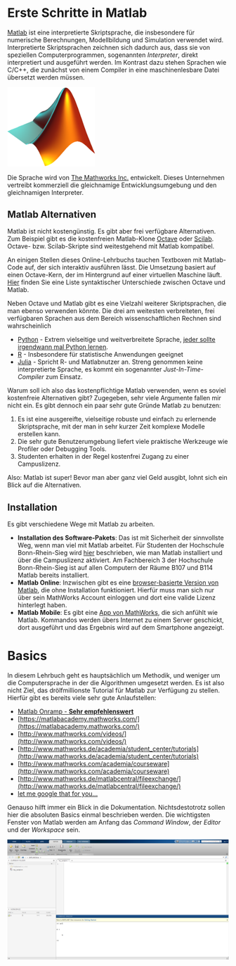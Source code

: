 # Erste Schritte in Matlab

[Matlab](https://de.wikipedia.org/wiki/Matlab) ist eine interpretierte Skriptsprache, die insbesondere für numerische Berechnungen, Modellbildung und Simulation verwendet wird. Interpretierte Skriptsprachen zeichnen sich dadurch aus, dass sie von speziellen Computerprogrammen, sogenannten *Interpreter*, direkt interpretiert und ausgeführt werden. Im Kontrast dazu stehen Sprachen wie C/C++, die zunächst von einem Compiler in eine maschinenlesbare Datei übersetzt werden müssen.

<img src="../images/Matlab_Logo.png" alt="Matlab Logo" style="width: 200px;"/>

Die Sprache wird von [The Mathworks Inc.](https://de.wikipedia.org/wiki/The_MathWorks) entwickelt. Dieses Unternehmen vertreibt kommerziell die gleichnamige Entwicklungsumgebung und den gleichnamigen Interpreter.

## Matlab Alternativen

Matlab ist nicht kostengünstig. Es gibt aber frei verfügbare Alternativen. Zum Beispiel gibt es die kostenfreien Matlab-Klone [Octave](http://www.octave.org) oder [Scilab](http://www.scilab.org). Octave- bzw. Scilab-Skripte sind weitestgehend mit Matlab kompatibel. 

An einigen Stellen dieses Online-Lehrbuchs tauchen Textboxen mit Matlab-Code auf, der sich interaktiv ausführen lässt. Die Umsetzung basiert auf einen Octave-Kern, der im Hintergrund auf einer virtuellen Maschine läuft. [Hier](https://en.wikibooks.org/wiki/MATLAB_Programming/Differences_between_Octave_and_MATLAB) finden Sie eine Liste syntaktischer Unterschiede zwischen Octave und Matlab.

Neben Octave und Matlab gibt es eine Vielzahl weiterer Skriptsprachen, die man ebenso verwenden könnte. Die drei am weitesten verbreiteten, frei verfügbaren Sprachen aus dem Bereich wissenschaftlichen Rechnen sind wahrscheinlich 
 * [Python](https://www.python.org/) - Extrem vielseitige und weitverbreitete Sprache, [jeder sollte irgendwann mal Python lernen](https://hackernoon.com/10-reasons-to-learn-python-in-2018-f473dc35e2ee).
 * [R](https://www.r-project.org/) - Insbesondere für statistische Anwendungen geeignet
 * [Julia]() - Spricht R- und Matlabnutzer an. Streng genommen keine interpretierte Sprache, es kommt ein sogenannter *Just-In-Time-Compiler* zum Einsatz.
 

Warum soll ich also das kostenpflichtige Matlab verwenden, wenn es soviel kostenfreie Alternativen gibt? Zugegeben, sehr viele Argumente fallen mir nicht ein. Es gibt dennoch ein paar sehr gute Gründe Matlab zu benutzen: 
1. Es ist eine ausgereifte, vielseitige robuste und einfach zu erlernende Skriptsprache, mit der man in sehr kurzer Zeit komplexe Modelle erstellen kann.
2. Die sehr gute Benutzerumgebung liefert viele praktische Werkzeuge wie Profiler oder Debugging Tools.
2. Studenten erhalten in der Regel kostenfrei Zugang zu einer Campuslizenz.

Also: Matlab ist super! Bevor man aber ganz viel Geld ausgibt, lohnt sich ein Blick auf die Alternativen.

## Installation

Es gibt verschiedene Wege mit Matlab zu arbeiten.

 * **Installation des Software-Pakets**: Das ist mit Sicherheit der sinnvollste Weg, wenn man viel mit Matlab arbeitet. Für Studenten der Hochschule Bonn-Rhein-Sieg wird [hier](https://www.h-brs.de/de/emt/matlab) beschrieben, wie man Matlab installiert und über die Campuslizenz aktiviert. Am Fachbereich 3 der Hochschule Bonn-Rhein-Sieg ist auf allen Computern der Räume B107 und B114 Matlab bereits installiert.
 * **Matlab Online**: Inzwischen gibt es eine [browser-basierte Version von Matlab](https://matlab.mathworks.com/), die ohne Installation funktioniert. Hierfür muss man sich nur über sein MathWorks Account einloggen und dort eine valide Lizenz hinterlegt haben.
 * **Matlab Mobile**: Es gibt eine [App von MathWorks](https://play.google.com/store/apps/details?id=com.mathworks.matlabmobile&hl=de), die sich anfühlt wie Matlab. Kommandos werden übers Internet zu einem Server geschickt, dort ausgeführt und das Ergebnis wird auf dem Smartphone angezeigt.

# Basics

In diesem Lehrbuch geht es hauptsächlich um Methodik, und weniger um die Computersprache in der die Algorithmen umgesetzt werden. Es ist also nicht Ziel, das drölfmillionste Tutorial für Matlab zur Verfügung zu stellen. Hierfür gibt es bereits viele sehr gute Anlaufstellen:

* [Matlab Onramp - **Sehr empfehlenswert**](https://de.mathworks.com/learn/tutorials/matlab-onramp.html)
* [https://matlabacademy.mathworks.com/](https://matlabacademy.mathworks.com/)
* [http://www.mathworks.com/videos/](http://www.mathworks.com/videos/)
* [http://www.mathworks.de/academia/student_center/tutorials](http://www.mathworks.de/academia/student_center/tutorials)
* [http://www.mathworks.com/academia/courseware](http://www.mathworks.com/academia/courseware)
* [http://www.mathworks.de/matlabcentral/fileexchange/](http://www.mathworks.de/matlabcentral/fileexchange/)
* [let me google that for you...](http://lmgtfy.com/?q=matlab+tutorial+beginner)


Genauso hilft immer ein Blick in die Dokumentation. Nichtsdestotrotz sollen hier die absoluten Basics einmal beschrieben werden. Die wichtigsten Fenster von Matlab werden am Anfang das *Command Window*, der *Editor* und der *Workspace* sein. 

<img src="../images/matlabonline.PNG" alt="Matlab Screenshot" style="width: 1200px;"/>
